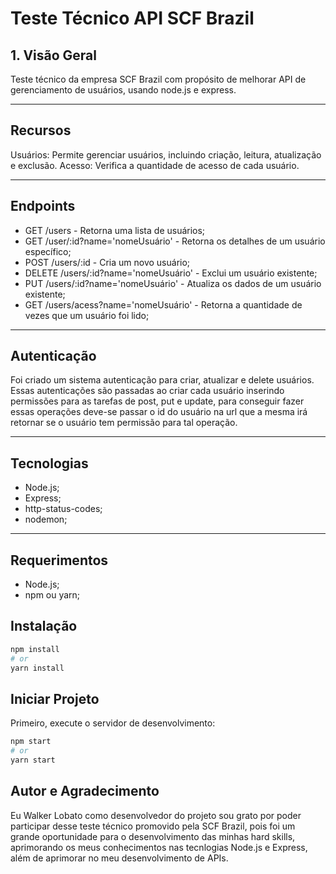 # Teste Técnico API SCF Brazil

## 1. Visão Geral
Teste técnico da empresa SCF Brazil com propósito de melhorar API de gerenciamento de usuários, usando node.js e express.

<hr>

## Recursos
Usuários: Permite gerenciar usuários, incluindo criação, leitura, atualização e exclusão.
Acesso: Verifica a quantidade de acesso de cada usuário.

<hr>

## Endpoints
- GET /users - Retorna uma lista de usuários;
- GET /user/:id?name='nomeUsuário' - Retorna os detalhes de um usuário específico;
- POST /users/:id  - Cria um novo usuário;
- DELETE /users/:id?name='nomeUsuário' - Exclui um usuário existente;
- PUT /users/:id?name='nomeUsuário' - Atualiza os dados de um usuário existente;
- GET /users/acess?name='nomeUsuário' - Retorna a quantidade de vezes que um usuário foi lido;

<hr>

## Autenticação
Foi criado um sistema autenticação para criar, atualizar e delete usuários. Essas autenticações são passadas ao criar cada usuário inserindo permissões para as tarefas de post, put e update, para conseguir fazer essas operações deve-se passar o id do usuário na url que a mesma irá retornar se o usuário tem permissão para tal operação.

<hr>

## Tecnologias
- Node.js;
- Express;
- http-status-codes;
- nodemon;

<hr>

## **Requerimentos**
- Node.js;
- npm ou yarn;

## **Instalação**
```bash
npm install
# or
yarn install
```

## Iniciar Projeto

Primeiro, execute o servidor de desenvolvimento:

```bash
npm start
# or
yarn start
```

## **Autor e Agradecimento**
Eu Walker Lobato como desenvolvedor do projeto sou grato por poder participar desse teste técnico promovido pela SCF Brazil, pois foi um grande oportunidade para o desenvolvimento das minhas hard skills, aprimorando os meus conhecimentos nas tecnlogias Node.js e Express, além de aprimorar no meu desenvolvimento de APIs.





